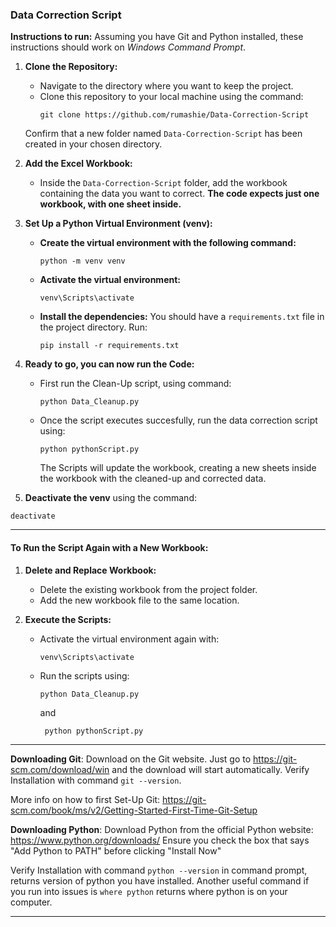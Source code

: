 ### Data Correction Script

**Instructions to run:**
Assuming you have Git and Python installed, these instructions should work on *Windows Command Prompt*.

1. **Clone the Repository:**
   - Navigate to the directory where you want to keep the project.
   - Clone this repository to your local machine using the command:
     ```
     git clone https://github.com/rumashie/Data-Correction-Script
     ```
   Confirm that a new folder named `Data-Correction-Script` has been created in your chosen directory.

2. **Add the Excel Workbook:**
   - Inside the `Data-Correction-Script` folder, add the workbook containing the data you want to correct. **The code expects just one workbook, with one sheet inside.**

3. **Set Up a Python Virtual Environment (venv):**
   - **Create the virtual environment with the following command:**
     ```
     python -m venv venv
     ```
   - **Activate the virtual environment:**
     ```
     venv\Scripts\activate
     ```
   - **Install the dependencies:**
     You should have a `requirements.txt` file in the project directory. Run:
     ```
     pip install -r requirements.txt
     ```

4. **Ready to go, you can now run the Code:**
   - First run the Clean-Up script, using command:
     ```
     python Data_Cleanup.py
     ```
   - Once the script executes succesfully, run the data correction script using:
     ```
     python pythonScript.py
     ```
     The Scripts will update the workbook, creating a new sheets inside the workbook with the cleaned-up and corrected data.
5.  **Deactivate the venv**
   using the command:
   ```
   deactivate
   ```
______________________________________________________________________________________________________________________
#### To Run the Script Again with a New Workbook:
1. **Delete and Replace Workbook:**
   - Delete the existing workbook from the project folder.
   - Add the new workbook file to the same location.

2. **Execute the Scripts:**
   - Activate the virtual environment again with:
     ```
     venv\Scripts\activate
     ```
   - Run the scripts using:
     ```
     python Data_Cleanup.py
     ```
     and
     ```
      python pythonScript.py
     ```
___________________________________________________________________________________________________________________
**Downloading Git**:
Download on the Git website. Just go to https://git-scm.com/download/win and the download will start automatically.
Verify Installation with command `git --version`. 

More info on how to first Set-Up Git: https://git-scm.com/book/ms/v2/Getting-Started-First-Time-Git-Setup

**Downloading Python**:
Download Python from the official Python website: https://www.python.org/downloads/
Ensure you check the box that says "Add Python to PATH" before clicking "Install Now"

Verify Installation with command `python --version` in command prompt, returns version of python you have installed. 
Another useful command if you run into issues is `where python` returns where python is on your computer.


_______________________________________________________________________________________________________________________________________
